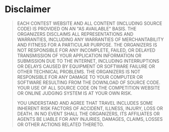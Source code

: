 # Disclaimer

> EACH CONTEST WEBSITE AND ALL CONTENT \(INCLUDING SOURCE CODE\) IS PROVIDED ON AN "AS AVAILABLE" BASIS. THE ORGANIZERS DISCLAIMS ALL REPRESENTATIONS AND WARRANTIES, INCLUDING ANY WARRANTIES OF MERCHANTABILITY AND FITNESS FOR A PARTICULAR PURPOSE. THE ORGANIZERS IS NOT RESPONSIBLE FOR ANY INCOMPLETE, FAILED, OR DELAYED TRANSMISSION OF YOUR APPLICATION INFORMATION OR SUBMISSION DUE TO THE INTERNET, INCLUDING INTERRUPTIONS OR DELAYS CAUSED BY EQUIPMENT OR SOFTWARE FAILURE OR OTHER TECHNICAL PROBLEMS. THE ORGANIZERS IS NOT RESPONSIBLE FOR ANY DAMAGE TO YOUR COMPUTER OR SOFTWARE RESULTING FROM THE DOWNLOAD OF SOURCE CODE. YOUR USE OF ALL SOURCE CODE ON THE COMPETITION WEBSITE OR ONLINE JUDGING SYSTEM IS AT YOUR OWN RISK.
>
> YOU UNDERSTAND AND AGREE THAT TRAVEL INCLUDES SOME INHERENT RISK FACTORS OF ACCIDENT, ILLNESS, INJURY, LOSS OR DEATH. IN NO EVENT SHALL THE ORGANIZERS, ITS AFFILIATES OR AGENTS BE LIABLE FOR ANY INJURIES, DAMAGES, CLAIMS, LOSSES OR OTHER ACTIONS RELATED THERETO.


